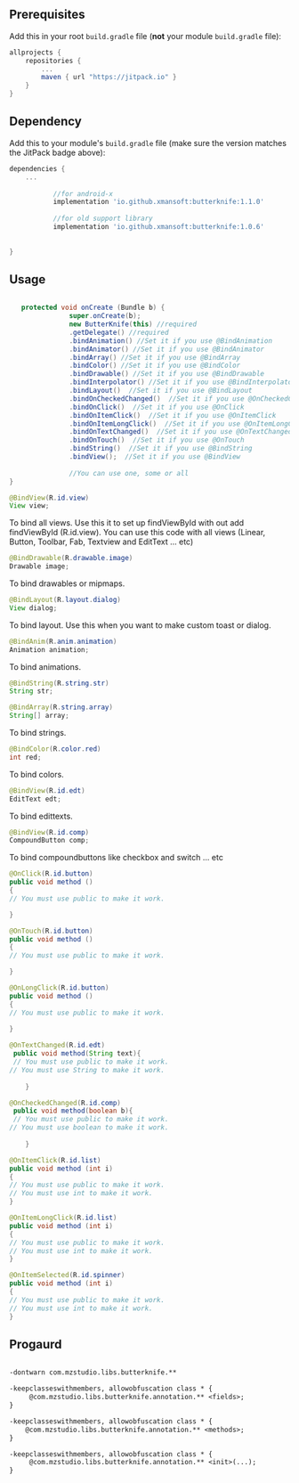 ## Prerequisites

Add this in your root `build.gradle` file (**not** your module `build.gradle` file):

```gradle
allprojects {
	repositories {
		...
		maven { url "https://jitpack.io" }
	}
}
```

## Dependency

Add this to your module's `build.gradle` file (make sure the version matches the JitPack badge above):

```gradle
dependencies {
	...
   
           //for android-x
	       implementation 'io.github.xmansoft:butterknife:1.1.0'
	
           //for old support library
           implementation 'io.github.xmansoft:butterknife:1.0.6'
	
	
}
```

 ## Usage
```java

   protected void onCreate (Bundle b) {
               super.onCreate(b);
               new ButterKnife(this) //required
               .getDelegate() //required
               .bindAnimation() //Set it if you use @BindAnimation
               .bindAnimator() //Set it if you use @BindAnimator
               .bindArray() //Set it if you use @BindArray
               .bindColor() //Set it if you use @BindColor
               .bindDrawable() //Set it if you use @BindDrawable
               .bindInterpolator() //Set it if you use @BindInterpolator
               .bindLayout()  //Set it if you use @BindLayout
               .bindOnCheckedChanged()  //Set it if you use @OnCheckedChanged
               .bindOnClick()  //Set it if you use @OnClick
               .bindOnItemClick()  //Set it if you use @OnItemClick
               .bindOnItemLongClick()  //Set it if you use @OnItemLongClick
               .bindOnTextChanged()  //Set it if you use @OnTextChanged
               .bindOnTouch()  //Set it if you use @OnTouch
               .bindString()  //Set it if you use @BindString
               .bindView();  //Set it if you use @BindView
               
               //You can use one, some or all
}

```
``` java
@BindView(R.id.view)
View view;
```
To bind all views.
Use this it to set up findViewById with out add findViewById (R.id.view).
You can use this code with all views (Linear, Button, Toolbar, Fab, Textview and EditText ... etc)

``` java
@BindDrawable(R.drawable.image)
Drawable image;
```
To bind drawables or mipmaps.


``` java
@BindLayout(R.layout.dialog)
View dialog;
```
To bind layout.
Use this when you want to make custom toast or dialog.

``` java
@BindAnim(R.anim.animation)
Animation animation;
```
To bind animations.

``` java
@BindString(R.string.str)
String str;
```
``` java
@BindArray(R.string.array)
String[] array;
```
To bind strings.

``` java
@BindColor(R.color.red)
int red;
```
To bind colors.
```java
@BindView(R.id.edt)
EditText edt;
```
To bind edittexts.
```java
@BindView(R.id.comp)
CompoundButton comp;
```
To bind compoundbuttons like checkbox and switch ... etc
``` java
@OnClick(R.id.button)
public void method ()
{
// You must use public to make it work.

}
```
``` java
@OnTouch(R.id.button)
public void method ()
{
// You must use public to make it work.

}
```
``` java
@OnLongClick(R.id.button)
public void method ()
{
// You must use public to make it work.
 
}
```
```java
@OnTextChanged(R.id.edt)
 public void method(String text){
 // You must use public to make it work.
// You must use String to make it work.
    
    }
```
```java
@OnCheckedChanged(R.id.comp)
 public void method(boolean b){
 // You must use public to make it work.
// You must use boolean to make it work.
    
    }
```
``` java
@OnItemClick(R.id.list)
public void method (int i)
{
// You must use public to make it work.
// You must use int to make it work.
}
```
``` java
@OnItemLongClick(R.id.list)
public void method (int i)
{
// You must use public to make it work.
// You must use int to make it work.
}
```
``` java
@OnItemSelected(R.id.spinner)
public void method (int i)
{
// You must use public to make it work.
// You must use int to make it work.
}
```
## Progaurd 
```txt

-dontwarn com.mzstudio.libs.butterknife.**

-keepclasseswithmembers, allowobfuscation class * {
     @com.mzstudio.libs.butterknife.annotation.** <fields>;
}

-keepclasseswithmembers, allowobfuscation class * {
    @com.mzstudio.libs.butterknife.annotation.** <methods>;
}

-keepclasseswithmembers, allowobfuscation class * {
     @com.mzstudio.libs.butterknife.annotation.** <init>(...);
}

```
